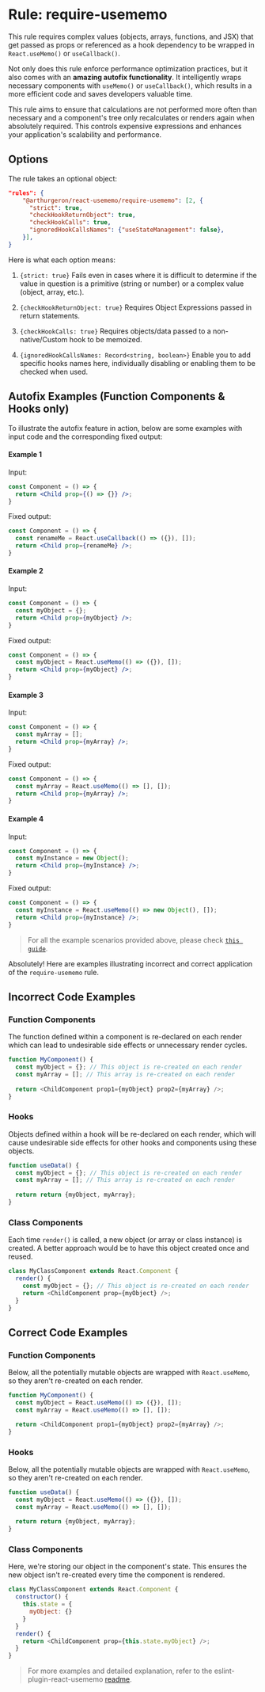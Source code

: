 # Rule: require-usememo

This rule requires complex values (objects, arrays, functions, and JSX) that get passed as props or referenced as a hook dependency to be wrapped in `React.useMemo()` or `useCallback()`.

Not only does this rule enforce performance optimization practices, but it also comes with an **amazing autofix functionality**. It intelligently wraps necessary components with `useMemo()` or `useCallback()`, which results in a more efficient code and saves developers valuable time.

This rule aims to ensure that calculations are not performed more often than necessary and a component's tree only recalculates or renders again when absolutely required. This controls expensive expressions and enhances your application's scalability and performance.

## Options 

The rule takes an optional object:

```json
"rules": {
    "@arthurgeron/react-usememo/require-usememo": [2, {
      "strict": true,
      "checkHookReturnObject": true,
      "checkHookCalls": true,
      "ignoredHookCallsNames": {"useStateManagement": false},
    }],
}
```

Here is what each option means:

1. `{strict: true}` Fails even in cases where it is difficult to determine if the value in question is a primitive (string or number) or a complex value (object, array, etc.).

2. `{checkHookReturnObject: true}` Requires Object Expressions passed in return statements. 

3. `{checkHookCalls: true}` Requires objects/data passed to a non-native/Custom hook to be memoized.

4. `{ignoredHookCallsNames: Record<string, boolean>}` Enable you to add specific hooks names here, individually disabling or enabling them to be checked when used.

## Autofix Examples (Function Components & Hooks only)

To illustrate the autofix feature in action, below are some examples with input code and the corresponding fixed output:

#### Example 1
Input:
```jsx
const Component = () => {
  return <Child prop={() => {}} />;
}
```
Fixed output:
```jsx
const Component = () => {
  const renameMe = React.useCallback(() => ({}), []);
  return <Child prop={renameMe} />;
}
```

#### Example 2
Input:
```jsx
const Component = () => {
  const myObject = {};
  return <Child prop={myObject} />;
}
```
Fixed output:
```jsx
const Component = () => {
  const myObject = React.useMemo(() => ({}), []);
  return <Child prop={myObject} />;
}
```

#### Example 3
Input:
```jsx
const Component = () => {
  const myArray = [];
  return <Child prop={myArray} />;
}
```
Fixed output:
```jsx
const Component = () => {
  const myArray = React.useMemo(() => [], []);
  return <Child prop={myArray} />;
}
```

#### Example 4
Input:
```jsx
const Component = () => {
  const myInstance = new Object();
  return <Child prop={myInstance} />;
}
```
Fixed output:
```jsx
const Component = () => {
  const myInstance = React.useMemo(() => new Object(), []);
  return <Child prop={myInstance} />;
}
```

> For all the example scenarios provided above, please check [`this guide`](https://github.com/arthurgeron/eslint-plugin-react-usememo/blob/main/docs/rules/require-usememo.md).
 

Absolutely! Here are examples illustrating incorrect and correct application of the `require-usememo` rule.

## Incorrect Code Examples

### Function Components 

The function defined within a component is re-declared on each render which can lead to undesirable side effects or unnecessary render cycles.

```js
function MyComponent() {
  const myObject = {}; // This object is re-created on each render
  const myArray = []; // This array is re-created on each render
  
  return <ChildComponent prop1={myObject} prop2={myArray} />;
}
```

### Hooks 

Objects defined within a hook will be re-declared on each render, which will cause undesirable side effects for other hooks and components using these objects.

```js
function useData() {
  const myObject = {}; // This object is re-created on each render
  const myArray = []; // This array is re-created on each render
  
  return return {myObject, myArray};
}
```

### Class Components

Each time `render()` is called, a new object (or array or class instance) is created. A better approach would be to have this object created once and reused.

```js
class MyClassComponent extends React.Component {
  render() {
    const myObject = {}; // This object is re-created on each render
    return <ChildComponent prop={myObject} />;
  }
}
```

## Correct Code Examples

### Function Components

Below, all the potentially mutable objects are wrapped with `React.useMemo`, so they aren't re-created on each render.

```js
function MyComponent() {
  const myObject = React.useMemo(() => ({}), []);
  const myArray = React.useMemo(() => [], []);

  return <ChildComponent prop1={myObject} prop2={myArray} />;
}
```

### Hooks 

Below, all the potentially mutable objects are wrapped with `React.useMemo`, so they aren't re-created on each render.

```js
function useData() {
  const myObject = React.useMemo(() => ({}), []);
  const myArray = React.useMemo(() => [], []);
  
  return return {myObject, myArray};
}
```

### Class Components

Here, we're storing our object in the component's state. This ensures the new object isn't re-created every time the component is rendered.

```js
class MyClassComponent extends React.Component {
  constructor() {
    this.state = {
      myObject: {}
    }
  }
  render() {
    return <ChildComponent prop={this.state.myObject} />;
  }
}
```


> For more examples and detailed explanation, refer to the eslint-plugin-react-usememo [readme](https://github.com/arthurgeron/eslint-plugin-react-usememo).